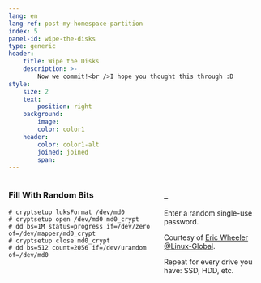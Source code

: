 ```yaml
---
lang: en
lang-ref: post-my-homespace-partition
index: 5
panel-id: wipe-the-disks
type: generic
header:
    title: Wipe the Disks
    description: >-
        Now we commit!<br />I hope you thought this through :D
style:
    size: 2
    text:
        position: right
    background:
        image:
        color: color1
    header:
        color: color1-alt
        joined: joined
        span:
---
```

<div class="inner columns aligned">
    <div class="span-4">
        <h3 class="major">Fill With Random Bits</h3>
        <pre><code># cryptsetup luksFormat /dev/md0<br /># cryptsetup open /dev/md0 md0_crypt<br /># dd bs=1M status=progress if=/dev/zero of=/dev/mapper/md0_crypt<br /># cryptsetup close md0_crypt<br /># dd bs=512 count=2056 if=/dev/urandom of=/dev/md0</code></pre>
    </div>
    <div class="span-2">
        <h3 class="major">_</h3>
        <p>Enter a random single-use password.</p>
        <p>Courtesy of <a href="https://www.linuxglobal.com/quickly-fill-a-disk-with-random-bits-without-dev-urandom/">Eric Wheeler @Linux-Global</a>.</p>
        <p>Repeat for every drive you have: SSD, HDD, etc.</p>
    </div>
</div>

